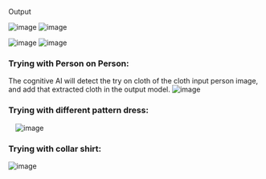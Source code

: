Output

![image](https://github.com/SSD-Siddharth/DigiTrAIWear/assets/72315144/477ba57a-8ba4-416e-a26e-06da09dc7e1a)
![image](https://github.com/SSD-Siddharth/DigiTrAIWear/assets/72315144/1fbbdca1-f260-495b-bbc7-473a74d7f7f8)
 
![image](https://github.com/SSD-Siddharth/DigiTrAIWear/assets/72315144/2f5a4e25-1bb3-4d42-8d8f-1f467f0053ab)
![image](https://github.com/SSD-Siddharth/DigiTrAIWear/assets/72315144/d3631099-1c81-48dc-bb39-49b680428505)



### Trying with Person on Person: 
The cognitive AI will detect the try on cloth of the cloth input person image, and add that extracted cloth in the output model.
![image](https://github.com/SSD-Siddharth/DigiTrAIWear/assets/72315144/73159a48-f083-48ed-ba86-366fb099eedb)

### Trying with different pattern dress: 
 ![image](https://github.com/SSD-Siddharth/DigiTrAIWear/assets/72315144/c549bdb9-ad49-4ef4-8f21-f7a54299b9db)

### Trying with collar shirt: 
![image](https://github.com/SSD-Siddharth/DigiTrAIWear/assets/72315144/70bdd3d0-2f67-4a6c-b9c9-edb0fb09a25a)








